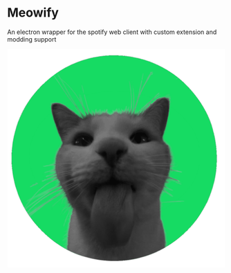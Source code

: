 # Meowify
An electron wrapper for the spotify web client with custom extension and modding support

![](https://raw.githubusercontent.com/cheesesamwich/Meowify/main/meowify%20logo.png?token=GHSAT0AAAAAACRU4QTFZDBH2RIJYG4WJSNQZSCVY4A)
